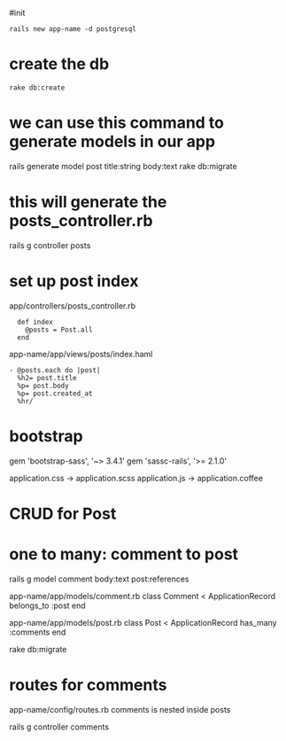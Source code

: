 #init

`rails new app-name -d postgresql`



# create the db
`rake db:create`
# we can use this command to generate models in our app
rails generate model post title:string body:text
rake db:migrate



# this will generate the posts_controller.rb
rails g controller posts


# set up post index

app/controllers/posts_controller.rb
```
  def index
    @posts = Post.all
  end
```
app-name/app/views/posts/index.haml
```
- @posts.each do |post|
  %h2= post.title
  %p= post.body
  %p= post.created_at
  %hr/
```



# bootstrap
gem 'bootstrap-sass', '~> 3.4.1'
gem 'sassc-rails', '>= 2.1.0'


application.css -> application.scss
application.js -> application.coffee


# CRUD for Post



# one to many: comment to post

rails g model comment body:text post:references

app-name/app/models/comment.rb
class Comment < ApplicationRecord
  belongs_to :post
end

app-name/app/models/post.rb
class Post < ApplicationRecord
  has_many :comments
end

rake db:migrate


# routes for comments

app-name/config/routes.rb
comments is nested inside posts


rails g controller comments
